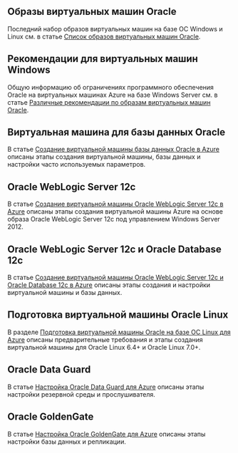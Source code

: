 

## Образы виртуальных машин Oracle
Последний набор образов виртуальных машин на базе ОС Windows и Linux см. в статье [Список образов виртуальных машин Oracle](../articles/virtual-machines/virtual-machines-linux-classic-oracle-images.md).

## Рекомендации для виртуальных машин Windows
Общую информацию об ограничениях программного обеспечения Oracle на виртуальных машинах Azure на базе Windows Server см. в статье [Различные рекомендации по образам виртуальных машин Oracle](../articles/virtual-machines/virtual-machines-windows-classic-oracle-considerations.md).

## Виртуальная машина для базы данных Oracle
В статье [Создание виртуальной машины базы данных Oracle в Azure](../articles/virtual-machines/virtual-machines-windows-classic-create-oracle-database.md) описаны этапы создания виртуальной машины, базы данных и настройки часто используемых параметров.

## Oracle WebLogic Server 12c
В статье [Создание виртуальной машины Oracle WebLogic Server 12c в Azure](../articles/virtual-machines/virtual-machines-windows-create-oracle-weblogic-server-12c.md) описаны этапы создания виртуальной машины Azure на основе образа Oracle WebLogic Server 12c под управлением Windows Server 2012.

## Oracle WebLogic Server 12c и Oracle Database 12c
В статье [Создание виртуальной машины Oracle WebLogic Server 12c и Oracle Database 12c в Azure](../articles/virtual-machines/virtual-machines-windows-create-oracle-weblogic-server-12c-database.md) описаны этапы создания и настройки виртуальной машины и базы данных.

## Подготовка виртуальной машины Oracle Linux
В разделе [Подготовка виртуальной машины Oracle на базе ОС Linux для Azure](../articles/virtual-machines/virtual-machines-linux-prepare-oracle.md) описаны предварительные требования и этапы создания виртуальной машины для Oracle Linux 6.4+ и Oracle Linux 7.0+.

## Oracle Data Guard
В статье [Настройка Oracle Data Guard для Azure](../articles/virtual-machines/virtual-machines-windows-classic-configure-oracle-data-guard.md) описаны этапы настройки резервной среды и прослушивателя.

## Oracle GoldenGate
В статье [Настройка Oracle GoldenGate для Azure](../articles/virtual-machines/virtual-machines-windows-classic-configure-oracle-goldengate.md) описаны этапы настройки базы данных и репликации.

<!---HONumber=AcomDC_0330_2016-->